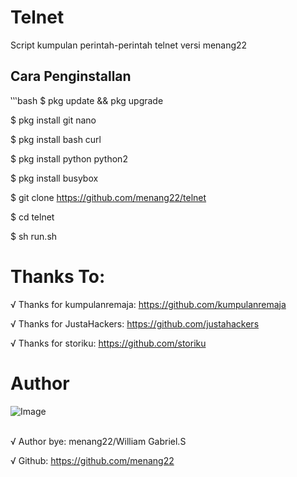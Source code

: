 # Telnet
Script kumpulan perintah-perintah telnet versi menang22

## Cara Penginstallan
‛‛‛bash
$ pkg update && pkg upgrade

$ pkg install git nano

$ pkg install bash curl

$ pkg install python python2

$ pkg install busybox

$ git clone https://github.com/menang22/telnet

$ cd telnet

$ sh run.sh

# Thanks To:

√ Thanks for kumpulanremaja: https://github.com/kumpulanremaja

√ Thanks for JustaHackers: https://github.com/justahackers

√ Thanks for storiku: https://github.com/storiku

# Author
![Image](http://i.imgur.com/AjQIOik.jpg)
<br/><br/>

√ Author bye: menang22/William Gabriel.S

√ Github: https://github.com/menang22
